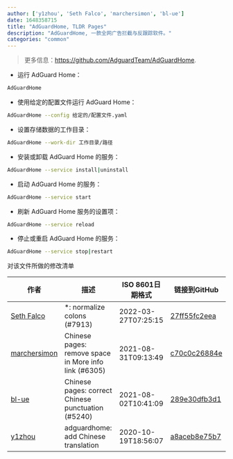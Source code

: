 ```yaml
---
author: ['y1zhou', 'Seth Falco', 'marchersimon', 'bl-ue']
date: 1648358715
title: "AdGuardHome, TLDR Pages"
description: "AdGuardHome, 一款全网广告拦截与反跟踪软件。"
categories: "common"
---
```

> 更多信息：<https://github.com/AdguardTeam/AdGuardHome>.

- 运行 AdGuard Home：

```bash
AdGuardHome
```

- 使用给定的配置文件运行 AdGuard Home：

```bash
AdGuardHome --config 给定的/配置文件.yaml
```

- 设置存储数据的工作目录：

```bash
AdGuardHome --work-dir 工作目录/路径
```

- 安装或卸载 AdGuard Home 的服务：

```bash
AdGuardHome --service install|uninstall
```

- 启动 AdGuard Home 的服务：

```bash
AdGuardHome --service start
```

- 刷新 AdGuard Home 服务的设置项：

```bash
AdGuardHome --service reload
```

- 停止或重启 AdGuard Home 的服务：

```bash
AdGuardHome --service stop|restart
```
对该文件所做的修改清单


作者 | 描述 | ISO 8601日期格式 | 链接到GitHub
------|-----|-----|-----
[Seth Falco](mailto:seth@falco.fun) | *: normalize colons (#7913) | 2022-03-27T07:25:15 | [27ff55fc2eea](https://github.com/tldr-pages/tldr/commit/27ff55fc2eea445eb5216c3b1d934960539fc024)
[marchersimon](mailto:50295997+marchersimon@users.noreply.github.com) | Chinese pages: remove space in More info link (#6305) | 2021-08-31T09:13:49 | [c70c0c26884e](https://github.com/tldr-pages/tldr/commit/c70c0c26884ee74fabb640cd842d1e4c72d9df4b)
[bl-ue](mailto:54780737+bl-ue@users.noreply.github.com) | Chinese pages: correct Chinese punctuation (#5240) | 2021-08-02T10:41:09 | [289e30dfb3d1](https://github.com/tldr-pages/tldr/commit/289e30dfb3d1d73bade9e3610e12bfc90e9270ae)
[y1zhou](mailto:zhou.zy.yi@gmail.com) | adguardhome: add Chinese translation | 2020-10-19T18:56:07 | [a8aceb8e75b7](https://github.com/tldr-pages/tldr/commit/a8aceb8e75b7e3cbb5fa5f8c6c92ea04dd30f1ca)

